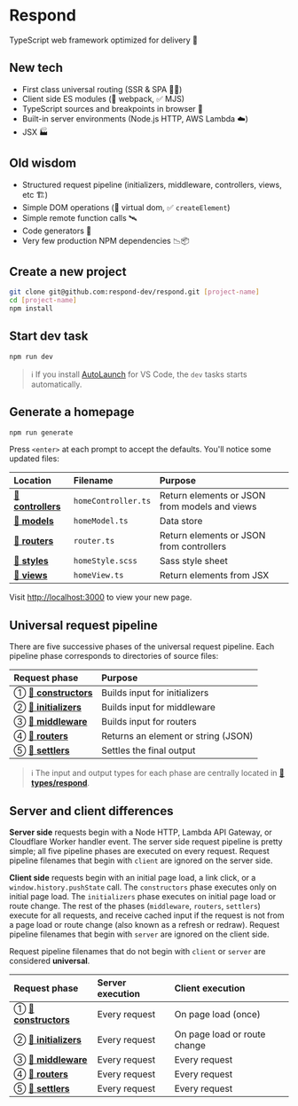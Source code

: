 # Respond

TypeScript web framework optimized for delivery 🚚

## New tech

- First class universal routing (SSR & SPA 🧖‍♀️)
- Client side ES modules (🚫 webpack, ✅ MJS)
- TypeScript sources and breakpoints in browser 🧘
- Built-in server environments (Node.js HTTP, AWS Lambda ☁️)
- JSX 🏭

## Old wisdom

- Structured request pipeline (initializers, middleware, controllers, views, etc 🏗️)
- Simple DOM operations (🚫 virtual dom, ✅ `createElement`)
- Simple remote function calls 🛰️
- Code generators 📝
- Very few production NPM dependencies 📉📦

## Create a new project

```bash
git clone git@github.com:respond-dev/respond.git [project-name]
cd [project-name]
npm install
```

## Start dev task

```bash
npm run dev
```

> ℹ️ If you install [AutoLaunch](https://marketplace.visualstudio.com/items?itemName=philfontaine.autolaunch) for VS Code, the `dev` tasks starts automatically.

## Generate a homepage

```bash
npm run generate
```

Press `<enter>` at each prompt to accept the defaults. You'll notice some updated files:

| Location                                  | Filename            | Purpose                                       |
| :---------------------------------------- | :------------------ | :-------------------------------------------- |
| [📁 **controllers**](src/app/controllers) | `homeController.ts` | Return elements or JSON from models and views |
| [📁 **models**](src/app/models)           | `homeModel.ts`      | Data store                                    |
| [📁 **routers**](src/app/routers)         | `router.ts`         | Return elements or JSON from controllers      |
| [📁 **styles**](src/app/styles)           | `homeStyle.scss`    | Sass style sheet                              |
| [📁 **views**](src/app/views)             | `homeView.ts`       | Return elements from JSX                      |

Visit <http://localhost:3000> to view your new page.

## Universal request pipeline

There are five successive phases of the universal request pipeline. Each pipeline phase corresponds to directories of source files:

| Request phase                                               | Purpose                             |
| :---------------------------------------------------------- | :---------------------------------- |
| ① [📁 **constructors**](src/pipelines/respond/constructors) | Builds input for initializers       |
| ② [📁 **initializers**](src/pipelines/respond/initializers) | Builds input for middleware         |
| ③ [📁 **middleware**](src/pipelines/respond/middleware)     | Builds input for routers            |
| ④ [📁 **routers**](src/pipelines/respond/routers)           | Returns an element or string (JSON) |
| ⑤ [📁 **settlers**](src/pipelines/respond/settlers)         | Settles the final output            |

> ℹ️ The input and output types for each phase are centrally located in [📁 **types/respond**](src/types/respond).

## Server and client differences

**Server side** requests begin with a Node HTTP, Lambda API Gateway, or Cloudflare Worker handler event. The server side request pipeline is pretty simple; all five pipeline phases are executed on every request. Request pipeline filenames that begin with `client` are ignored on the server side.

**Client side** requests begin with an initial page load, a link click, or a `window.history.pushState` call. The `constructors` phase executes only on initial page load. The `initializers` phase executes on initial page load or route change. The rest of the phases (`middleware`, `routers`, `settlers`) execute for all requests, and receive cached input if the request is not from a page load or route change (also known as a refresh or redraw). Request pipeline filenames that begin with `server` are ignored on the client side.

Request pipeline filenames that do not begin with `client` or `server` are considered **universal**.

| Request phase                                               | Server execution | Client execution             |
| :---------------------------------------------------------- | :--------------- | :--------------------------- |
| ① [📁 **constructors**](src/pipelines/respond/constructors) | Every request    | On page load (once)          |
| ② [📁 **initializers**](src/pipelines/respond/initializers) | Every request    | On page load or route change |
| ③ [📁 **middleware**](src/pipelines/respond/middleware)     | Every request    | Every request                |
| ④ [📁 **routers**](src/pipelines/respond/routers)           | Every request    | Every request                |
| ⑤ [📁 **settlers**](src/pipelines/respond/settlers)         | Every request    | Every request                |
